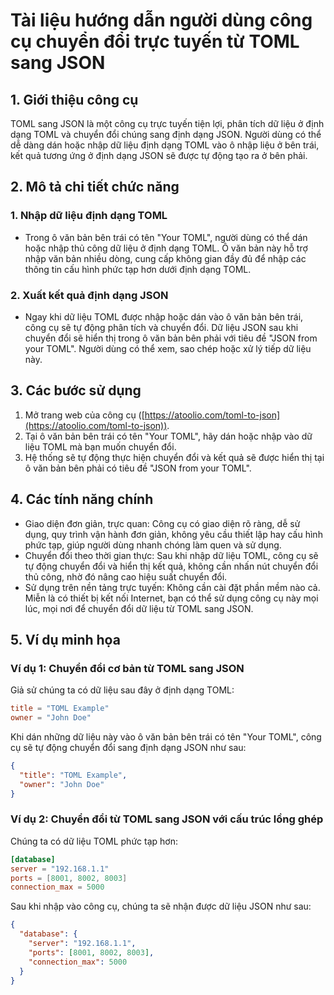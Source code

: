 # Tài liệu hướng dẫn người dùng công cụ chuyển đổi trực tuyến từ TOML sang JSON

## 1. Giới thiệu công cụ

TOML sang JSON là một công cụ trực tuyến tiện lợi, phân tích dữ liệu ở định dạng TOML và chuyển đổi chúng sang định dạng JSON. Người dùng có thể dễ dàng dán hoặc nhập dữ liệu định dạng TOML vào ô nhập liệu ở bên trái, kết quả tương ứng ở định dạng JSON sẽ được tự động tạo ra ở bên phải.

## 2. Mô tả chi tiết chức năng

### 1. Nhập dữ liệu định dạng TOML

* Trong ô văn bản bên trái có tên "Your TOML", người dùng có thể dán hoặc nhập thủ công dữ liệu ở định dạng TOML. Ô văn bản này hỗ trợ nhập văn bản nhiều dòng, cung cấp không gian đầy đủ để nhập các thông tin cấu hình phức tạp hơn dưới định dạng TOML.

### 2. Xuất kết quả định dạng JSON

* Ngay khi dữ liệu TOML được nhập hoặc dán vào ô văn bản bên trái, công cụ sẽ tự động phân tích và chuyển đổi. Dữ liệu JSON sau khi chuyển đổi sẽ hiển thị trong ô văn bản bên phải với tiêu đề "JSON from your TOML". Người dùng có thể xem, sao chép hoặc xử lý tiếp dữ liệu này.

## 3. Các bước sử dụng

1. Mở trang web của công cụ ([https://atoolio.com/toml-to-json](https://atoolio.com/toml-to-json)).
2. Tại ô văn bản bên trái có tên "Your TOML", hãy dán hoặc nhập vào dữ liệu TOML mà bạn muốn chuyển đổi.
3. Hệ thống sẽ tự động thực hiện chuyển đổi và kết quả sẽ được hiển thị tại ô văn bản bên phải có tiêu đề "JSON from your TOML".

## 4. Các tính năng chính

* Giao diện đơn giản, trực quan: Công cụ có giao diện rõ ràng, dễ sử dụng, quy trình vận hành đơn giản, không yêu cầu thiết lập hay cấu hình phức tạp, giúp người dùng nhanh chóng làm quen và sử dụng.
* Chuyển đổi theo thời gian thực: Sau khi nhập dữ liệu TOML, công cụ sẽ tự động chuyển đổi và hiển thị kết quả, không cần nhấn nút chuyển đổi thủ công, nhờ đó nâng cao hiệu suất chuyển đổi.
* Sử dụng trên nền tảng trực tuyến: Không cần cài đặt phần mềm nào cả. Miễn là có thiết bị kết nối Internet, bạn có thể sử dụng công cụ này mọi lúc, mọi nơi để chuyển đổi dữ liệu từ TOML sang JSON.

## 5. Ví dụ minh họa

### Ví dụ 1: Chuyển đổi cơ bản từ TOML sang JSON

Giả sử chúng ta có dữ liệu sau đây ở định dạng TOML:
```toml
title = "TOML Example"
owner = "John Doe"
```

Khi dán những dữ liệu này vào ô văn bản bên trái có tên "Your TOML", công cụ sẽ tự động chuyển đổi sang định dạng JSON như sau:
```json
{
  "title": "TOML Example",
  "owner": "John Doe"
}
```

### Ví dụ 2: Chuyển đổi từ TOML sang JSON với cấu trúc lồng ghép

Chúng ta có dữ liệu TOML phức tạp hơn:
```toml
[database]
server = "192.168.1.1"
ports = [8001, 8002, 8003]
connection_max = 5000
```

Sau khi nhập vào công cụ, chúng ta sẽ nhận được dữ liệu JSON như sau:
```json
{
  "database": {
    "server": "192.168.1.1",
    "ports": [8001, 8002, 8003],
    "connection_max": 5000
  }
}